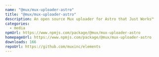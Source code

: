 ```yaml
---
name: "@mux/mux-uploader-astro"
title: "@mux/mux-uploader-astro"
description: An open source Mux uploader for Astro that Just Works™
categories:
  - media
npmUrl: https://www.npmjs.com/package/@mux/mux-uploader-astro
homepageUrl: https://www.npmjs.com/package/@mux/mux-uploader-astro
downloads: 166
repoUrl: https://github.com/muxinc/elements
---
```

